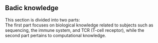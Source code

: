 ## Badic knowledge ##
This section is divided into two parts:<br>
 The first part focuses on biological knowledge related to subjects such as sequencing, the immune system, and TCR (T-cell receptor), while the second part pertains to computational knowledge.
